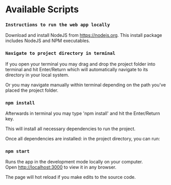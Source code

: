 # Available Scripts

### `Instructions to run the web app locally`

Download and install NodeJS from https://nodejs.org.
This install package includes NodeJS and NPM executables.

### `Navigate to project directory in terminal`

If you open your terminal you may drag and drop the project folder into terminal and hit Enter/Return which will automatically navigate to its directory in your local system.<br>

Or you may navigate manually within terminal depending on the path you've placed the project folder.<br>

### `npm install`

Afterwards in terminal you may type 'npm install' and hit the Enter/Return key.<br>

This will install all necessary dependencies to run the project.<br>

Once all dependencies are installed: in the project directory, you can run:<br>

### `npm start`

Runs the app in the development mode locally on your computer.<br>
Open [http://localhost:3000](http://localhost:3000) to view it in any browser.

The page will hot reload if you make edits to the source code.<br>
